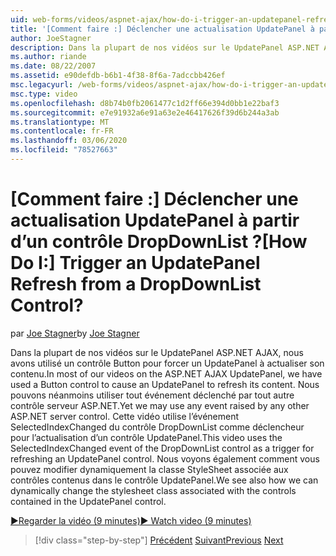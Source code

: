 ```yaml
---
uid: web-forms/videos/aspnet-ajax/how-do-i-trigger-an-updatepanel-refresh-from-a-dropdownlist-control
title: '[Comment faire :] Déclencher une actualisation UpdatePanel à partir d’un contrôle DropDownList ? | Microsoft Docs'
author: JoeStagner
description: Dans la plupart de nos vidéos sur le UpdatePanel ASP.NET AJAX, nous avons utilisé un contrôle Button pour forcer un UpdatePanel à actualiser son contenu. Nous pouvons néanmoins utiliser n’importe quel événement...
ms.author: riande
ms.date: 08/22/2007
ms.assetid: e90defdb-b6b1-4f38-8f6a-7adccbb426ef
msc.legacyurl: /web-forms/videos/aspnet-ajax/how-do-i-trigger-an-updatepanel-refresh-from-a-dropdownlist-control
msc.type: video
ms.openlocfilehash: d8b74b0fb2061477c1d2ff66e394d0bb1e22baf3
ms.sourcegitcommit: e7e91932a6e91a63e2e46417626f39d6b244a3ab
ms.translationtype: MT
ms.contentlocale: fr-FR
ms.lasthandoff: 03/06/2020
ms.locfileid: "78527663"
---
```

# <a name="how-do-i-trigger-an-updatepanel-refresh-from-a-dropdownlist-control"></a><span data-ttu-id="27575-105">[Comment faire :] Déclencher une actualisation UpdatePanel à partir d’un contrôle DropDownList ?</span><span class="sxs-lookup"><span data-stu-id="27575-105">[How Do I:] Trigger an UpdatePanel Refresh from a DropDownList Control?</span></span>

<span data-ttu-id="27575-106">par [Joe Stagner](https://github.com/JoeStagner)</span><span class="sxs-lookup"><span data-stu-id="27575-106">by [Joe Stagner](https://github.com/JoeStagner)</span></span>

<span data-ttu-id="27575-107">Dans la plupart de nos vidéos sur le UpdatePanel ASP.NET AJAX, nous avons utilisé un contrôle Button pour forcer un UpdatePanel à actualiser son contenu.</span><span class="sxs-lookup"><span data-stu-id="27575-107">In most of our videos on the ASP.NET AJAX UpdatePanel, we have used a Button control to cause an UpdatePanel to refresh its content.</span></span> <span data-ttu-id="27575-108">Nous pouvons néanmoins utiliser tout événement déclenché par tout autre contrôle serveur ASP.NET.</span><span class="sxs-lookup"><span data-stu-id="27575-108">Yet we may use any event raised by any other ASP.NET server control.</span></span> <span data-ttu-id="27575-109">Cette vidéo utilise l’événement SelectedIndexChanged du contrôle DropDownList comme déclencheur pour l’actualisation d’un contrôle UpdatePanel.</span><span class="sxs-lookup"><span data-stu-id="27575-109">This video uses the SelectedIndexChanged event of the DropDownList control as a trigger for refreshing an UpdatePanel control.</span></span> <span data-ttu-id="27575-110">Nous voyons également comment vous pouvez modifier dynamiquement la classe StyleSheet associée aux contrôles contenus dans le contrôle UpdatePanel.</span><span class="sxs-lookup"><span data-stu-id="27575-110">We see also how we can dynamically change the stylesheet class associated with the controls contained in the UpdatePanel control.</span></span>

[<span data-ttu-id="27575-111">&#9654;Regarder la vidéo (9 minutes)</span><span class="sxs-lookup"><span data-stu-id="27575-111">&#9654; Watch video (9 minutes)</span></span>](https://channel9.msdn.com/Blogs/ASP-NET-Site-Videos/how-do-i-trigger-an-updatepanel-refresh-from-a-dropdownlist-control)

> [!div class="step-by-step"]
> <span data-ttu-id="27575-112">[Précédent](how-do-i-implement-the-persistent-communications-pattern-using-web-services.md)
> [Suivant](how-do-i-create-an-aspnet-ajax-extender-from-scratch.md)</span><span class="sxs-lookup"><span data-stu-id="27575-112">[Previous](how-do-i-implement-the-persistent-communications-pattern-using-web-services.md)
[Next](how-do-i-create-an-aspnet-ajax-extender-from-scratch.md)</span></span>
